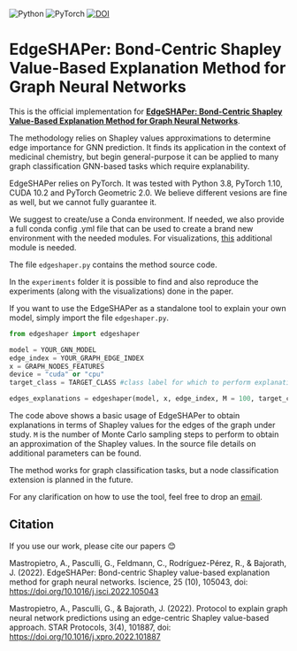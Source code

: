 ![Python](https://img.shields.io/badge/python-3670A0?style=for-the-badge&logo=python&logoColor=ffdd54) ![PyTorch](https://img.shields.io/badge/PyTorch-%23EE4C2C.svg?style=for-the-badge&logo=PyTorch&logoColor=white) [![DOI](https://zenodo.org/badge/429822987.svg)](https://zenodo.org/badge/latestdoi/429822987)

# EdgeSHAPer: Bond-Centric Shapley Value-Based Explanation Method for Graph Neural Networks

This is the official implementation for [**EdgeSHAPer: Bond-Centric Shapley Value-Based Explanation Method for Graph Neural Networks**](https://www.cell.com/iscience/fulltext/S2589-0042(22)01315-3).

The methodology relies on Shapley values approximations to determine edge importance for GNN prediction. It finds its application in the context of medicinal chemistry, but begin general-purpose it can be applied to many graph classification GNN-based tasks which require explanability.

EdgeSHAPer relies on PyTorch. It was tested with Python 3.8, PyTorch 1.10, CUDA 10.2 and PyTorch Geometric 2.0. We believe different vesions are fine as well, but we cannot fully guarantee it.

We suggest to create/use a Conda environment. If needed, we also provide a full conda config .yml file that can be used to create a brand new environment with the needed modules. For visualizations, [this](https://github.com/c-feldmann/rdkit_heatmaps) additional module is needed.

The file ```edgeshaper.py``` contains the method source code.

In the ```experiments``` folder it is possible to find and also reproduce the experiments (along with the visualizations) done in the paper.

If you want to use the EdgeSHAPer as a standalone tool to explain your own model, simply import the file ```edgeshaper.py```.

```python
from edgeshaper import edgeshaper

model = YOUR_GNN_MODEL
edge_index = YOUR_GRAPH_EDGE_INDEX
x = GRAPH_NODES_FEATURES
device = "cuda" or "cpu"
target_class = TARGET_CLASS #class label for which to perform explanations

edges_explanations = edgeshaper(model, x, edge_index, M = 100, target_class = TARGET_CLASS, device = "cuda")
```

The code above shows a basic usage of EdgeSHAPer to obtain explanations in terms of Shapley values for the edges of the graph under study. ```M``` is the number of Monte Carlo sampling steps to perform to obtain an approximation of the Shapley values. In the source file details on additional parameters can be found. 

The method works for graph classification tasks, but a node classification extension is planned in the future.

For any clarification on how to use the tool, feel free to drop an [email](mailto:mastropietro@diag.uniroma1.it).

## Citation

If you use our work, please cite our papers 😊

Mastropietro, A., Pasculli, G., Feldmann, C., Rodríguez-Pérez, R., & Bajorath, J. (2022). EdgeSHAPer: Bond-centric Shapley value-based explanation method for graph neural networks. Iscience, 25 (10), 105043, doi: https://doi.org/10.1016/j.isci.2022.105043

Mastropietro, A., Pasculli, G., & Bajorath, J. (2022). Protocol to explain graph neural network predictions using an edge-centric Shapley value-based approach. STAR Protocols, 3(4), 101887, doi: https://doi.org/10.1016/j.xpro.2022.101887
